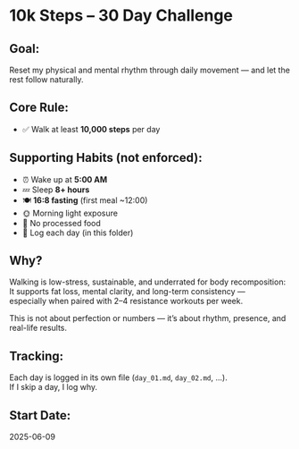 # 10k Steps – 30 Day Challenge

## Goal:
Reset my physical and mental rhythm through daily movement — and let the rest follow naturally.

## Core Rule:
- ✅ Walk at least **10,000 steps** per day

## Supporting Habits (not enforced):
- ⏰ Wake up at **5:00 AM**
- 💤 Sleep **8+ hours**
- 🍽 **16:8 fasting** (first meal ~12:00)
- 🌞 Morning light exposure
- 🧼 No processed food
- 🧠 Log each day (in this folder)

## Why?
Walking is low-stress, sustainable, and underrated for body recomposition:  
It supports fat loss, mental clarity, and long-term consistency —  
especially when paired with 2–4 resistance workouts per week.

This is not about perfection or numbers — it’s about rhythm, presence, and real-life results.

## Tracking:
Each day is logged in its own file (`day_01.md`, `day_02.md`, ...).  
If I skip a day, I log why.

## Start Date:
2025-06-09
